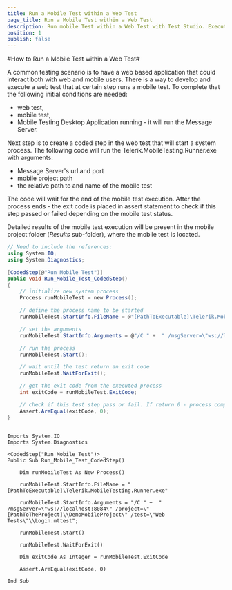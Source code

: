 ```yaml
---
title: Run a Mobile Test within a Web Test
page_title: Run a Mobile Test within a Web Test
description: Run mobile Test within a Web Test with Test Studio. Execute mobile test as step in a web test in Test Studio. Run Mobiletests as part of a Test Studio web project. Integrate Mobile testing with Test Studio web tests. 
position: 1
publish: false
---
```

#How to Run a Mobile Test within a Web Test#

A common testing scenario is to have a web based application that could interact both with web and mobile users. There is a way to develop and execute a web test that at certain step runs a mobile test. To complete that the following initial conditions are needed:

 - web test,
 - mobile test,
 - Mobile Testing Desktop Application running - it will run the Message Server.

Next step is to create a coded step in the web test that will start a system process. The following code will run the Telerik.MobileTesting.Runner.exe with arguments: 

 - Message Server's url and port
 - mobile project path
 - the relative path to and name of the mobile test

The code will wait for the end of the mobile test execution. After the process ends - the exit code is placed in assert statement to check if this step passed or failed depending on the mobile test status.

Detailed results of the mobile test execution will be present in the mobile project folder (*Results* sub-folder), where the mobile test is located. 

```C#
// Need to include the references:
using System.IO;
using System.Diagnostics;

[CodedStep(@"Run Mobile Test")]
public void Run_Mobile_Test_CodedStep()
{
    // initialize new system process
    Process runMobileTest = new Process();

    // define the process name to be started
    runMobileTest.StartInfo.FileName = @"[PathToExecutable]\Telerik.MobileTesting.Runner.exe";

    // set the arguments
    runMobileTest.StartInfo.Arguments = @"/C " +  " /msgServer=\"ws://localhost:8084\" /project=\"[PathToTheProject]\\DemoMobileProject\" /test=\"Web Tests\"\\Login.mttest";

    // run the process
    runMobileTest.Start();

    // wait until the test return an exit code
    runMobileTest.WaitForExit();

    // get the exit code from the executed process 
    int exitCode = runMobileTest.ExitCode;

    // check if this test step pass or fail. If return 0 - process complete normally, else - process fould.
    Assert.AreEqual(exitCode, 0);
}
```
```VB

Imports System.IO
Imports System.Diagnostics

<CodedStep("Run Mobile Test")> _
Public Sub Run_Mobile_Test_CodedStep()

    Dim runMobileTest As New Process()

    runMobileTest.StartInfo.FileName = "[PathToExecutable]\Telerik.MobileTesting.Runner.exe"

    runMobileTest.StartInfo.Arguments = "/C " +  " /msgServer=\"ws://localhost:8084\" /project=\"[PathToTheProject]\\DemoMobileProject\" /test=\"Web Tests\"\\Login.mttest";

    runMobileTest.Start()

    runMobileTest.WaitForExit()

    Dim exitCode As Integer = runMobileTest.ExitCode		

    Assert.AreEqual(exitCode, 0)

End Sub
```
